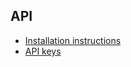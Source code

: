 ## API

* [Installation instructions](/api-new/installation-instructions)
* [API keys](/api-new/api-keys)
